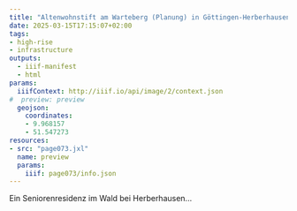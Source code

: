 ```yaml
---
title: "Altenwohnstift am Warteberg (Planung) in Göttingen-Herberhausen"
date: 2025-03-15T17:15:07+02:00
tags:
- high-rise
- infrastructure
outputs:
  - iiif-manifest
  - html
params:
  iiifContext: http://iiif.io/api/image/2/context.json
#  preview: preview
  geojson:
    coordinates:
    - 9.968157
    - 51.547273
resources:
- src: "page073.jxl"
  name: preview
  params:
    iiif: page073/info.json
---
```

Ein Seniorenresidenz im Wald bei Herberhausen...
<!--more-->
